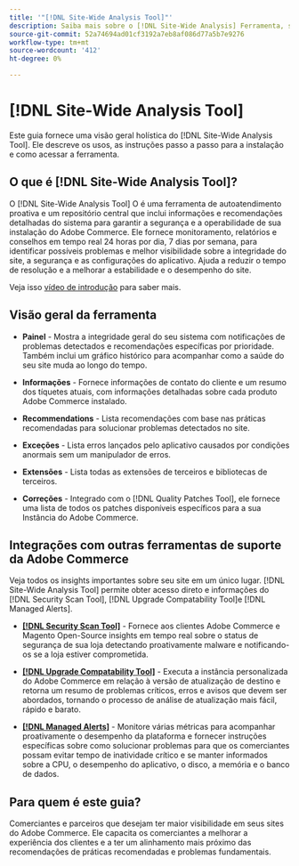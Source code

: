 ```yaml
---
title: '"[!DNL Site-Wide Analysis Tool]"'
description: Saiba mais sobre o [!DNL Site-Wide Analysis] Ferramenta, seus usos, o processo de instalação e como obter acesso
source-git-commit: 52a74694ad01cf3192a7eb8af086d77a5b7e9276
workflow-type: tm+mt
source-wordcount: '412'
ht-degree: 0%

---
```


# [!DNL Site-Wide Analysis Tool]

Este guia fornece uma visão geral holística do [!DNL Site-Wide Analysis Tool]. Ele descreve os usos, as instruções passo a passo para a instalação e como acessar a ferramenta.

## O que é [!DNL Site-Wide Analysis Tool]?

O [!DNL Site-Wide Analysis Tool] O é uma ferramenta de autoatendimento proativa e um repositório central que inclui informações e recomendações detalhadas do sistema para garantir a segurança e a operabilidade de sua instalação do Adobe Commerce. Ele fornece monitoramento, relatórios e conselhos em tempo real 24 horas por dia, 7 dias por semana, para identificar possíveis problemas e melhor visibilidade sobre a integridade do site, a segurança e as configurações do aplicativo. Ajuda a reduzir o tempo de resolução e a melhorar a estabilidade e o desempenho do site.

Veja isso [vídeo de introdução](https://www.youtube.com/watch?v=KW2R8ki_RG4) para saber mais.

## Visão geral da ferramenta

- **Painel** - Mostra a integridade geral do seu sistema com notificações de problemas detectados e recomendações específicas por prioridade. Também inclui um gráfico histórico para acompanhar como a saúde do seu site muda ao longo do tempo.

- **Informações** - Fornece informações de contato do cliente e um resumo dos tíquetes atuais, com informações detalhadas sobre cada produto Adobe Commerce instalado.

- **Recommendations** - Lista recomendações com base nas práticas recomendadas para solucionar problemas detectados no site.

- **Exceções** - Lista erros lançados pelo aplicativo causados por condições anormais sem um manipulador de erros.

- **Extensões** - Lista todas as extensões de terceiros e bibliotecas de terceiros.

- **Correções** - Integrado com o [!DNL Quality Patches Tool], ele fornece uma lista de todos os patches disponíveis específicos para a sua Instância do Adobe Commerce.

## Integrações com outras ferramentas de suporte da Adobe Commerce

Veja todos os insights importantes sobre seu site em um único lugar. [!DNL Site-Wide Analysis Tool] permite obter acesso direto e informações do [!DNL Security Scan Tool], [!DNL Upgrade Compatability Tool]e [!DNL Managed Alerts].

- [**[!DNL Security Scan Tool]**](https://docs.magento.com/user-guide/magento/security-scan.html) - Fornece aos clientes Adobe Commerce e Magento Open-Source insights em tempo real sobre o status de segurança de sua loja detectando proativamente malware e notificando-os se a loja estiver comprometida.

- [**[!DNL Upgrade Compatability Tool]**](https://experienceleague.adobe.com/docs/commerce-operations/upgrade-guide/upgrade-compatibility-tool/overview.html?lang=en) - Executa a instância personalizada do Adobe Commerce em relação à versão de atualização de destino e retorna um resumo de problemas críticos, erros e avisos que devem ser abordados, tornando o processo de análise de atualização mais fácil, rápido e barato.

- [**[!DNL Managed Alerts]**](https://support.magento.com/hc/en-us/sections/360010758472-Managed-alerts-for-Adobe-Commerce) - Monitore várias métricas para acompanhar proativamente o desempenho da plataforma e fornecer instruções específicas sobre como solucionar problemas para que os comerciantes possam evitar tempo de inatividade crítico e se manter informados sobre a CPU, o desempenho do aplicativo, o disco, a memória e o banco de dados.

## Para quem é este guia?

Comerciantes e parceiros que desejam ter maior visibilidade em seus sites do Adobe Commerce. Ele capacita os comerciantes a melhorar a experiência dos clientes e a ter um alinhamento mais próximo das recomendações de práticas recomendadas e problemas fundamentais.
